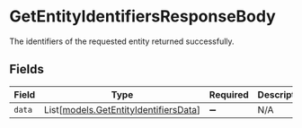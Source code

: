 # GetEntityIdentifiersResponseBody

The identifiers of the requested entity returned successfully.


## Fields

| Field                                                                          | Type                                                                           | Required                                                                       | Description                                                                    |
| ------------------------------------------------------------------------------ | ------------------------------------------------------------------------------ | ------------------------------------------------------------------------------ | ------------------------------------------------------------------------------ |
| `data`                                                                         | List[[models.GetEntityIdentifiersData](../models/getentityidentifiersdata.md)] | :heavy_minus_sign:                                                             | N/A                                                                            |